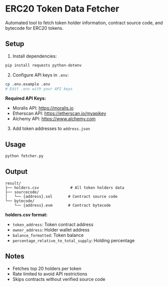 # ERC20 Token Data Fetcher

Automated tool to fetch token holder information, contract source code, and bytecode for ERC20 tokens.

## Setup

1. Install dependencies:
```bash
pip install requests python-dotenv
```

2. Configure API keys in `.env`:
```bash
cp .env.example .env
# Edit .env with your API keys
```

**Required API Keys:**
- Moralis API: https://moralis.io
- Etherscan API: https://etherscan.io/myapikey
- Alchemy API: https://www.alchemy.com

3. Add token addresses to `address.json`

## Usage

```bash
python fetcher.py
```

## Output

```
result/
├── holders.csv              # All token holders data
├── sourcecode/
│   └── {address}.sol       # Contract source code
└── bytecode/
    └── {address}.evm       # Contract bytecode
```

**holders.csv format:**
- `token_address`: Token contract address
- `owner_address`: Holder wallet address
- `balance_formatted`: Token balance
- `percentage_relative_to_total_supply`: Holding percentage

## Notes

- Fetches top 20 holders per token
- Rate limited to avoid API restrictions
- Skips contracts without verified source code
